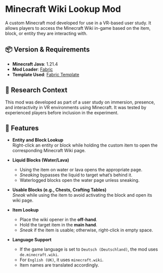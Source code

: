 # Minecraft Wiki Lookup Mod

A custom Minecraft mod developed for use in a VR-based user study. It allows players to access the Minecraft Wiki in-game based on the item, block, or entity they are interacting with.

## 📦 Version & Requirements

- **Minecraft Java**: 1.21.4  
- **Mod Loader**: [Fabric](https://fabricmc.net/)  
- **Template Used**: [Fabric Template](https://fabricmc.net/develop/template/)

## 🧪 Research Context

This mod was developed as part of a user study on immersion, presence, and interactivity in VR environments using Minecraft. It was tested by experienced players before inclusion in the experiment.

## 🔧 Features

- **Entity and Block Lookup**  
  Right-click an entity or block while holding the custom item to open the corresponding Minecraft Wiki page.

- **Liquid Blocks (Water/Lava)**  
  - Using the item on water or lava opens the appropriate page.  
  - *Sneaking* bypasses the liquid to target what’s behind it.  
  - Waterlogged blocks open the water page unless sneaking.

- **Usable Blocks (e.g., Chests, Crafting Tables)**  
  *Sneak* while using the item to avoid activating the block and open its wiki page.

- **Item Lookup**  
  - Place the wiki opener in the **off-hand**.  
  - Hold the target item in the **main hand**.  
  - *Sneak* if the item is usable; otherwise, right-click in empty space.

- **Language Support**  
  - If the game language is set to `Deutsch (Deutschland)`, the mod uses `de.minecraft.wiki`.  
  - For `English (UK)`, it uses `minecraft.wiki`.  
  - Item names are translated accordingly.


